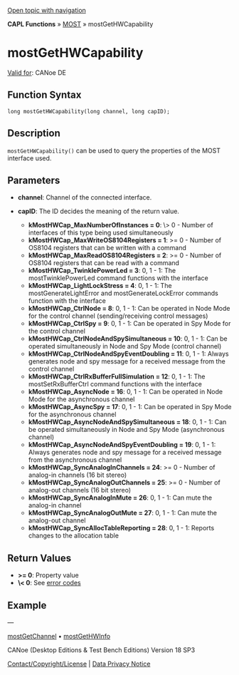 [Open topic with navigation](../../../../../CANoeDEFamily.htm#Topics/CAPLFunctions/MOST/Functions/CAPLfunctionMOSTGetHWCapability.md)

**CAPL Functions** » [MOST](../CAPLfunctionsMOSTOverview.md) » mostGetHWCapability

# mostGetHWCapability

[Valid for](../../../Shared/FeatureAvailability.md): CANoe DE

## Function Syntax

```plaintext
long mostGetHWCapability(long channel, long capID);
```

## Description

`mostGetHWCapability()` can be used to query the properties of the MOST interface used.

## Parameters

- **channel**: Channel of the connected interface.
- **capID**: The ID decides the meaning of the return value.

  - **kMostHWCap_MaxNumberOfInstances \= 0**: \\\> 0 - Number of interfaces of this type being used simultaneously
  - **kMostHWCap_MaxWriteOS8104Registers \= 1**: \>\= 0 - Number of OS8104 registers that can be written with a command
  - **kMostHWCap_MaxReadOS8104Registers \= 2**: \>\= 0 - Number of OS8104 registers that can be read with a command
  - **kMostHWCap_TwinklePowerLed \= 3**: 0, 1 - 1: The mostTwinklePowerLed command functions with the interface
  - **kMostHWCap_LightLockStress \= 4**: 0, 1 - 1: The mostGenerateLightError and mostGenerateLockError commands function with the interface
  - **kMostHWCap_CtrlNode \= 8**: 0, 1 - 1: Can be operated in Node Mode for the control channel (sending/receiving control messages)
  - **kMostHWCap_CtrlSpy \= 9**: 0, 1 - 1: Can be operated in Spy Mode for the control channel
  - **kMostHWCap_CtrlNodeAndSpySimultaneous \= 10**: 0, 1 - 1: Can be operated simultaneously in Node and Spy Mode (control channel)
  - **kMostHWCap_CtrlNodeAndSpyEventDoubling \= 11**: 0, 1 - 1: Always generates node and spy message for a received message from the control channel
  - **kMostHWCap_CtrlRxBufferFullSimulation \= 12**: 0, 1 - 1: The mostSetRxBufferCtrl command functions with the interface
  - **kMostHWCap_AsyncNode \= 16**: 0, 1 - 1: Can be operated in Node Mode for the asynchronous channel
  - **kMostHWCap_AsyncSpy \= 17**: 0, 1 - 1: Can be operated in Spy Mode for the asynchronous channel
  - **kMostHWCap_AsyncNodeAndSpySimultaneous \= 18**: 0, 1 - 1: Can be operated simultaneously in Node and Spy Mode (asynchronous channel)
  - **kMostHWCap_AsyncNodeAndSpyEventDoubling \= 19**: 0, 1 - 1: Always generates node and spy message for a received message from the asynchronous channel
  - **kMostHWCap_SyncAnalogInChannels \= 24**: \>\= 0 - Number of analog-in channels (16 bit stereo)
  - **kMostHWCap_SyncAnalogOutChannels \= 25**: \>\= 0 - Number of analog-out channels (16 bit stereo)
  - **kMostHWCap_SyncAnalogInMute \= 26**: 0, 1 - 1: Can mute the analog-in channel
  - **kMostHWCap_SyncAnalogOutMute \= 27**: 0, 1 - 1: Can mute the analog-out channel
  - **kMostHWCap_SyncAllocTableReporting \= 28**: 0, 1 - 1: Reports changes to the allocation table

## Return Values

- **\>\= 0**: Property value
- **\\\< 0**: See [error codes](../CAPLfunctionsMOSTErrorCodes.md)

## Example

—

[mostGetChannel](CAPLfunctionMOSTGetChannel.md) • [mostGetHWInfo](CAPLfunctionMOSTGetHWInfo.md)

CANoe (Desktop Editions & Test Bench Editions) Version 18 SP3

[Contact/Copyright/License](../../../Shared/ContactCopyrightLicense.md) | [Data Privacy Notice](https://www.vector.com/int/en/company/get-info/privacy-policy/)
